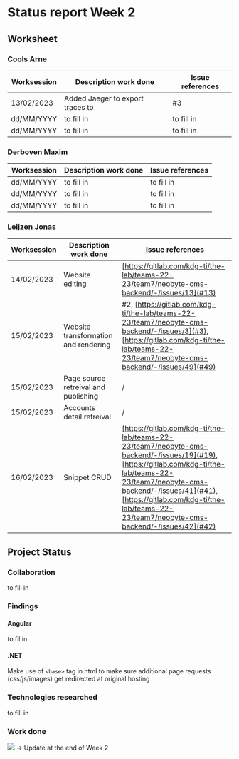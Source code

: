 # Status report Week 2
## Worksheet 
### Cools Arne
| Worksession | Description work done | Issue references |
|---|---|---|
| 13/02/2023 | Added Jaeger to export traces to | #3 |
| dd/MM/YYYY | to fill in | to fill in |
| dd/MM/YYYY | to fill in | to fill in |
### Derboven Maxim
| Worksession | Description work done | Issue references |
|---|---|---|
| dd/MM/YYYY | to fill in | to fill in |
| dd/MM/YYYY | to fill in | to fill in |
| dd/MM/YYYY | to fill in | to fill in |
### Leijzen Jonas
| Worksession | Description work done | Issue references |
|---|---|---|
| 14/02/2023 | Website editing | [https://gitlab.com/kdg-ti/the-lab/teams-22-23/team7/neobyte-cms-backend/-/issues/13](#13) |
| 15/02/2023 | Website transformation and rendering | #2, [https://gitlab.com/kdg-ti/the-lab/teams-22-23/team7/neobyte-cms-backend/-/issues/3](#3), [https://gitlab.com/kdg-ti/the-lab/teams-22-23/team7/neobyte-cms-backend/-/issues/49](#49) |
| 15/02/2023 | Page source retreival and publishing | / |
| 15/02/2023 | Accounts detail retreival | / |
| 16/02/2023 | Snippet CRUD | [https://gitlab.com/kdg-ti/the-lab/teams-22-23/team7/neobyte-cms-backend/-/issues/19](#19), [https://gitlab.com/kdg-ti/the-lab/teams-22-23/team7/neobyte-cms-backend/-/issues/41](#41), [https://gitlab.com/kdg-ti/the-lab/teams-22-23/team7/neobyte-cms-backend/-/issues/42](#42)
## Project Status
### Collaboration
to fill in
### Findings
#### Angular
to fil in
#### .NET
Make use of `<base>` tag in html to make sure additional page requests (css/js/images) get redirected at original hosting
### Technologies researched
to fill in
### Work done
![](https://geps.dev/progress/30) -> Update at the end of Week 2
